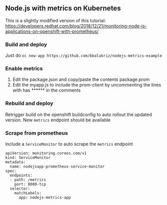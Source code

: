 ## Node.js with metrics on Kubernetes

This is a slightly modified version of this tutorial: https://developers.redhat.com/blog/2018/12/21/monitoring-node-js-applications-on-openshift-with-prometheus/

### Build and deploy

Just do `oc new-app https://github.com/bbalakriz/nodejs-metrics-example`

### Enable metrics

1. Edit the package.json and copy/paste the contents package.prom
2. Edit the myapp.js to include the prom-client by uncommenting the lines with has ****** in the comments 
 
### Rebuild and deploy

Retrigger build on the openshift buildconfig to auto rollout the updated version. 
New `metrics` endpoint should be available

### Scrape from prometheus

Include a `ServiceMonitor` to auto scrape the `metrics` endpoint

```
apiVersion: monitoring.coreos.com/v1
kind: ServiceMonitor
metadata:
  name: nodejsapp-prometheus-service-monitor
spec:
  endpoints:
  - path: /metrics
    port: 8080-tcp
  selector:
    matchLabels:
      app: nodejs-metrics-app
```
